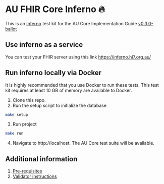 # AU FHIR Core Inferno 🔥
This is an [Inferno](https://inferno-framework.github.io/inferno-core/) test kit for the AU Core Implementation Guide [v0.3.0-ballot](http://hl7.org.au/fhir/core/0.3.0-ballot/)

## Use inferno as a service
You can test your FHIR server using this link https://inferno.hl7.org.au/

## Run inferno locally via Docker
It is highly recommended that you use Docker to run these tests. This test kit requires at least 10 GB of memory are available to Docker.
1. Clone this repo.
2. Run the setup script to initialize the database
```bash
make setup
```
3. Run project
```bash
make run
```
4. Navigate to http://localhost. The AU Core test suite will be available.

## Additional information
1. [Pre-requisites](/docs/pre-requisites.md)
2. [Validator instructions](/docs/validator_instructions.md)